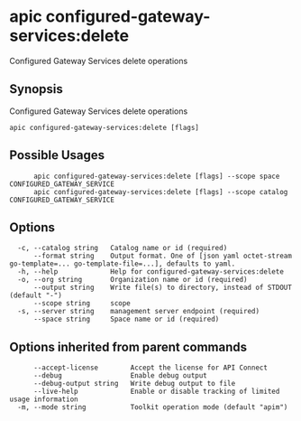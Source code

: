 # apic configured-gateway-services:delete

Configured Gateway Services delete operations

## Synopsis

Configured Gateway Services delete operations

```
apic configured-gateway-services:delete [flags]
```

## Possible Usages

```
      apic configured-gateway-services:delete [flags] --scope space CONFIGURED_GATEWAY_SERVICE
      apic configured-gateway-services:delete [flags] --scope catalog CONFIGURED_GATEWAY_SERVICE
```

## Options

```
  -c, --catalog string   Catalog name or id (required)
      --format string    Output format. One of [json yaml octet-stream go-template=... go-template-file=...], defaults to yaml.
  -h, --help             Help for configured-gateway-services:delete
  -o, --org string       Organization name or id (required)
      --output string    Write file(s) to directory, instead of STDOUT (default "-")
      --scope string     scope
  -s, --server string    management server endpoint (required)
      --space string     Space name or id (required)
```

## Options inherited from parent commands

```
      --accept-license        Accept the license for API Connect
      --debug                 Enable debug output
      --debug-output string   Write debug output to file
      --live-help             Enable or disable tracking of limited usage information
  -m, --mode string           Toolkit operation mode (default "apim")
```
